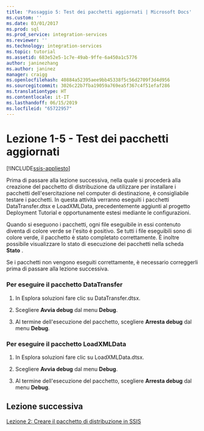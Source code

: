 ```yaml
---
title: 'Passaggio 5: Test dei pacchetti aggiornati | Microsoft Docs'
ms.custom: ''
ms.date: 03/01/2017
ms.prod: sql
ms.prod_service: integration-services
ms.reviewer: ''
ms.technology: integration-services
ms.topic: tutorial
ms.assetid: 683e52e5-1c7e-49ab-9ffe-6a450a1c5776
author: janinezhang
ms.author: janinez
manager: craigg
ms.openlocfilehash: 40884a52395aee9bb45338f5c56d2709f3d4d956
ms.sourcegitcommit: 3026c22b7fba19059a769ea5f367c4f51efaf286
ms.translationtype: HT
ms.contentlocale: it-IT
ms.lasthandoff: 06/15/2019
ms.locfileid: "65722957"
---
```

# <a name="lesson-1-5---testing-the-updated-packages"></a>Lezione 1-5 - Test dei pacchetti aggiornati

[!INCLUDE[ssis-appliesto](../includes/ssis-appliesto-ssvrpluslinux-asdb-asdw-xxx.md)]


Prima di passare alla lezione successiva, nella quale si procederà alla creazione del pacchetto di distribuzione da utilizzare per installare i pacchetti dell'esercitazione nel computer di destinazione, è consigliabile testare i pacchetti. In questa attività verranno eseguiti i pacchetti DataTransfer.dtsx e LoadXMLData, precedentemente aggiunti al progetto Deployment Tutorial e opportunamente estesi mediante le configurazioni.  
  
Quando si eseguono i pacchetti, ogni file eseguibile in essi contenuto diventa di colore verde se l'esito è positivo. Se tutti i file eseguibili sono di colore verde, il pacchetto è stato completato correttamente. È inoltre possibile visualizzare lo stato di esecuzione dei pacchetti nella scheda **Stato** .  
  
Se i pacchetti non vengono eseguiti correttamente, è necessario correggerli prima di passare alla lezione successiva.  
  
### <a name="to-run-the-datatransfer-package"></a>Per eseguire il pacchetto DataTransfer  
  
1.  In Esplora soluzioni fare clic su DataTransfer.dtsx.  
  
2.  Scegliere **Avvia debug** dal menu **Debug**.  
  
3.  Al termine dell'esecuzione del pacchetto, scegliere **Arresta debug** dal menu **Debug**.  
  
### <a name="to-run-the-loadxmldata-package"></a>Per eseguire il pacchetto LoadXMLData  
  
1.  In Esplora soluzioni fare clic su LoadXMLData.dtsx.  
  
2.  Scegliere **Avvia debug** dal menu **Debug**.  
  
3.  Al termine dell'esecuzione del pacchetto, scegliere **Arresta debug** dal menu **Debug**.  
  
## <a name="next-lesson"></a>Lezione successiva  
[Lezione 2: Creare il pacchetto di distribuzione in SSIS](../integration-services/lesson-2-create-the-deployment-bundle-in-ssis.md)  
  
  
  
